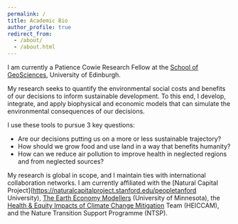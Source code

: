 ```yaml
---
permalink: /
title: Academic Bio
author_profile: true
redirect_from: 
  - /about/
  - /about.html
---
```

<!-- JSON-LD markup generated by Google Structured Data Markup Helper. -->
<script type="application/ld+json">
    {
      "@context": "https://schema.org",
      "@type": "Person",
      "affiliation": "University of Minnesota",
      "image": "{{ BASE_PATH }}/images/profile.jpg",
      "jobTitle": "researcher",
      "name": "Sumil Thakrar",
      "additionalName": "Sumil K. Thakrar",
      "alumniOf": "University of Oxford",
      "birthPlace": "London, United Kingdom",
      "gender": "male",
      "url": "https://www.sumil.me",
	    "sameAs" : [ "https://www.wikidata.org/wiki/Q92282874",
      "https://scholar.google.com/citations?user=YhFAEkQAAAAJ&hl=en&oi=ao",
      "https://orcid.org/0000-0003-2205-3333"]
    }
</script>
I am currently a Patience Cowie Research Fellow at the [School of GeoSciences](https://geosciences.ed.ac.uk/), University of Edinburgh.

My research seeks to quantify the environmental social costs and benefits of our decisions to inform sustainable development. To this end, I develop, integrate, and apply biophysical and economic models that can simulate the environmental consequences of our decisions.

I use these tools to pursue 3 key questions:
* Are our decisions putting us on a more or less sustainable trajectory?
* How should we grow food and use land in a way that benefits humanity?
* How can we reduce air pollution to improve health in neglected regions and from neglected sources?

My research is global in scope, and I maintain ties with international collaboration networks. I am currently affiliated with the [Natural Capital Project](https://naturalcapitalproject.stanford.edu/peopletanford University), [The Earth Economy Modellers](https://natcapteems.umn.edu/) (University of Minnesota), the [Health & Equity Impacts of Climate Change Mitigation](https://heiccam.org/team/#ecrs) Team (HEICCAM), and the Nature Transition Support Programme (NTSP).
